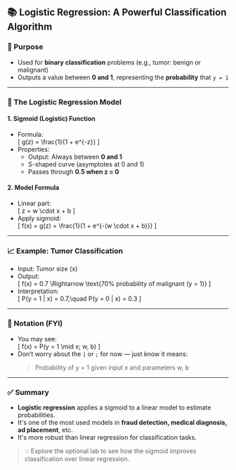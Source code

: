 ## 📚 Logistic Regression: A Powerful Classification Algorithm

### 🔸 Purpose

- Used for **binary classification** problems (e.g., tumor: benign or malignant)
- Outputs a value between **0 and 1**, representing the **probability** that `y = 1`

---

### 🧮 The Logistic Regression Model

#### 1. **Sigmoid (Logistic) Function**

- Formula:  
  \[
  g(z) = \frac{1}{1 + e^{-z}}
  \]
- Properties:
  - Output: Always between **0 and 1**
  - S-shaped curve (asymptotes at 0 and 1)
  - Passes through **0.5 when z = 0**

#### 2. **Model Formula**

- Linear part:  
  \[
  z = w \cdot x + b
  \]
- Apply sigmoid:  
  \[
  f(x) = g(z) = \frac{1}{1 + e^{-(w \cdot x + b)}}
  \]

---

### 📈 Example: Tumor Classification

- Input: Tumor size (x)
- Output:  
  \[
  f(x) = 0.7 \Rightarrow \text{70% probability of malignant (y = 1)}
  \]
- Interpretation:  
  \[
  P(y = 1 | x) = 0.7,\quad P(y = 0 | x) = 0.3
  \]

---

### 🔹 Notation (FYI)

- You may see:  
  \[
  f(x) = P(y = 1 \mid x; w, b)
  \]
- Don’t worry about the `|` or `;` for now — just know it means:
  > Probability of y = 1 given input x and parameters w, b

---

### ✅ Summary

- **Logistic regression** applies a sigmoid to a linear model to estimate probabilities.
- It's one of the most used models in **fraud detection, medical diagnosis, ad placement**, etc.
- It's more robust than linear regression for classification tasks.

> 💡 Explore the optional lab to see how the sigmoid improves classification over linear regression.
